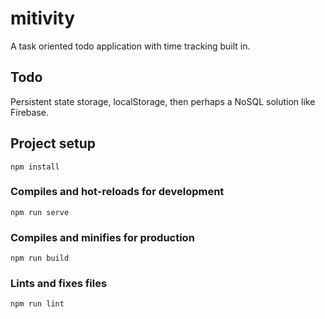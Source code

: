 # mitivity
A task oriented todo application with time tracking built in.

## Todo
Persistent state storage, localStorage, then perhaps a NoSQL solution like Firebase.

## Project setup
```
npm install
```

### Compiles and hot-reloads for development
```
npm run serve
```

### Compiles and minifies for production
```
npm run build
```

### Lints and fixes files
```
npm run lint
```
